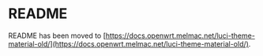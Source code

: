 # README

README has been moved to [https://docs.openwrt.melmac.net/luci-theme-material-old/](https://docs.openwrt.melmac.net/luci-theme-material-old/).
